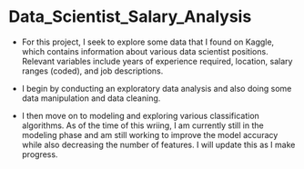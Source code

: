 # Data_Scientist_Salary_Analysis

- For this project, I seek to explore some data that I found on Kaggle, which contains information about various data scientist positions. Relevant variables include 
years of experience required, location, salary ranges (coded), and job descriptions. 

- I begin by conducting an exploratory data analysis and also doing some data manipulation and data cleaning.

- I then move on to modeling and exploring various classification algorithms. As of the time of this wriing, I am currently still in the modeling phase and am still
working to improve the model accuracy while also decreasing the number of features. I will update this as I make progress. 

